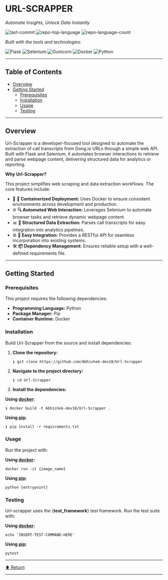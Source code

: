 URL-SCRAPPER
============

_Automate Insights, Unlock Data Instantly_

![last-commit](https://img.shields.io/github/last-commit/Abhishek-dev18/Url-Scrapper?style=flat&logo=git&logoColor=white&color=0080ff) ![repo-top-language](https://img.shields.io/github/languages/top/Abhishek-dev18/Url-Scrapper?style=flat&color=0080ff) ![repo-language-count](https://img.shields.io/github/languages/count/Abhishek-dev18/Url-Scrapper?style=flat&color=0080ff)

_Built with the tools and technologies:_

![Flask](https://img.shields.io/badge/Flask-000000.svg?style=flat&logo=Flask&logoColor=white) ![Selenium](https://img.shields.io/badge/Selenium-43B02A.svg?style=flat&logo=Selenium&logoColor=white) ![Gunicorn](https://img.shields.io/badge/Gunicorn-499848.svg?style=flat&logo=Gunicorn&logoColor=white) ![Docker](https://img.shields.io/badge/Docker-2496ED.svg?style=flat&logo=Docker&logoColor=white) ![Python](https://img.shields.io/badge/Python-3776AB.svg?style=flat&logo=Python&logoColor=white)

  

* * *

Table of Contents
-----------------

*   [Overview](#overview)
*   [Getting Started](#getting-started)
    *   [Prerequisites](#prerequisites)
    *   [Installation](#installation)
    *   [Usage](#usage)
    *   [Testing](#testing)

* * *

Overview
--------

Url-Scrapper is a developer-focused tool designed to automate the extraction of call transcripts from Gong.io URLs through a simple web API. Built with Flask and Selenium, it automates browser interactions to retrieve and parse webpage content, delivering structured data for analytics or reporting.

**Why Url-Scrapper?**

This project simplifies web scraping and data extraction workflows. The core features include:

*   🧪 **🚀 Containerized Deployment:** Uses Docker to ensure consistent environments across development and production.
*   🌐 **🔍 Automated Web Interaction:** Leverages Selenium to automate browser tasks and retrieve dynamic webpage content.
*   📊 **📝 Structured Data Extraction:** Parses call transcripts for easy integration into analytics pipelines.
*   ⚙️ **🔧 Easy Integration:** Provides a RESTful API for seamless incorporation into existing systems.
*   🛠️ **📦 Dependency Management:** Ensures reliable setup with a well-defined requirements file.

* * *

Getting Started
---------------

### Prerequisites

This project requires the following dependencies:

*   **Programming Language:** Python
*   **Package Manager:** Pip
*   **Container Runtime:** Docker

### Installation

Build Url-Scrapper from the source and install dependencies:

1.  **Clone the repository:**
    
        ❯ git clone https://github.com/Abhishek-dev18/Url-Scrapper
        
    
2.  **Navigate to the project directory:**
    
        ❯ cd Url-Scrapper
        
    
3.  **Install the dependencies:**
    

**Using [docker](https://www.docker.com/):**

    ❯ docker build -t Abhishek-dev18/Url-Scrapper .
    

**Using [pip](https://pypi.org/project/pip/):**

    ❯ pip install -r requirements.txt
    

### Usage

Run the project with:

**Using [docker](https://www.docker.com/):**

    docker run -it {image_name}
    

**Using [pip](https://pypi.org/project/pip/):**

    python {entrypoint}
    

### Testing

Url-scrapper uses the {**test\_framework**} test framework. Run the test suite with:

**Using [docker](https://www.docker.com/):**

    echo 'INSERT-TEST-COMMAND-HERE'
    

**Using [pip](https://pypi.org/project/pip/):**

    pytest
    

* * *

[⬆ Return](#top)

* * *
